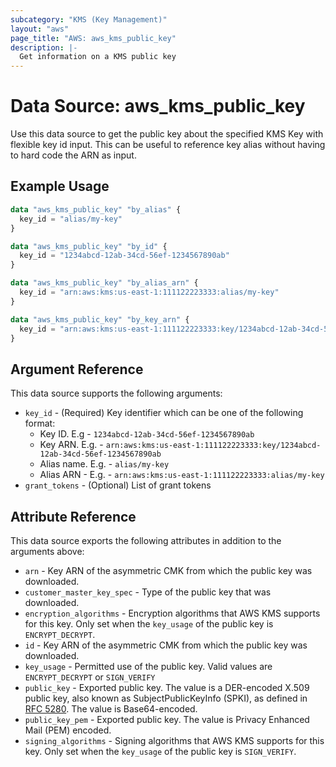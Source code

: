 ```yaml
---
subcategory: "KMS (Key Management)"
layout: "aws"
page_title: "AWS: aws_kms_public_key"
description: |-
  Get information on a KMS public key
---
```


# Data Source: aws_kms_public_key

Use this data source to get the public key about the specified KMS Key with flexible key id input. This can be useful to reference key alias without having to hard code the ARN as input.

## Example Usage

```terraform
data "aws_kms_public_key" "by_alias" {
  key_id = "alias/my-key"
}

data "aws_kms_public_key" "by_id" {
  key_id = "1234abcd-12ab-34cd-56ef-1234567890ab"
}

data "aws_kms_public_key" "by_alias_arn" {
  key_id = "arn:aws:kms:us-east-1:111122223333:alias/my-key"
}

data "aws_kms_public_key" "by_key_arn" {
  key_id = "arn:aws:kms:us-east-1:111122223333:key/1234abcd-12ab-34cd-56ef-1234567890ab"
}
```

## Argument Reference

This data source supports the following arguments:

* `key_id` - (Required) Key identifier which can be one of the following format:
    * Key ID. E.g - `1234abcd-12ab-34cd-56ef-1234567890ab`
    * Key ARN. E.g. - `arn:aws:kms:us-east-1:111122223333:key/1234abcd-12ab-34cd-56ef-1234567890ab`
    * Alias name. E.g. - `alias/my-key`
    * Alias ARN - E.g. - `arn:aws:kms:us-east-1:111122223333:alias/my-key`
* `grant_tokens` - (Optional) List of grant tokens

## Attribute Reference

This data source exports the following attributes in addition to the arguments above:

* `arn` - Key ARN of the asymmetric CMK from which the public key was downloaded.
* `customer_master_key_spec` - Type of the public key that was downloaded.
* `encryption_algorithms` - Encryption algorithms that AWS KMS supports for this key. Only set when the `key_usage` of the public key is `ENCRYPT_DECRYPT`.
* `id` - Key ARN of the asymmetric CMK from which the public key was downloaded.
* `key_usage` - Permitted use of the public key. Valid values are `ENCRYPT_DECRYPT` or `SIGN_VERIFY`
* `public_key` - Exported public key. The value is a DER-encoded X.509 public key, also known as SubjectPublicKeyInfo (SPKI), as defined in [RFC 5280](https://tools.ietf.org/html/rfc5280). The value is Base64-encoded.
* `public_key_pem` - Exported public key. The value is Privacy Enhanced Mail (PEM) encoded.
* `signing_algorithms` - Signing algorithms that AWS KMS supports for this key. Only set when the `key_usage` of the public key is `SIGN_VERIFY`.
